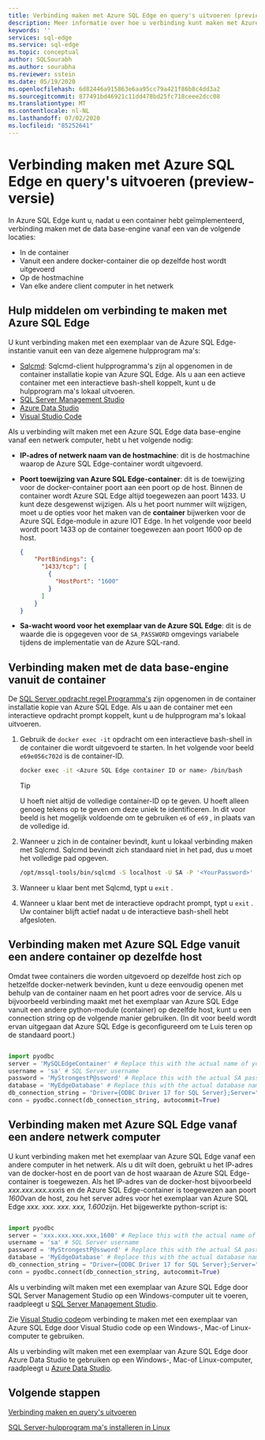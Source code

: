 ```yaml
---
title: Verbinding maken met Azure SQL Edge en query's uitvoeren (preview-versie)
description: Meer informatie over hoe u verbinding kunt maken met Azure SQL Edge (preview) en hoe u er query's op uitvoert.
keywords: ''
services: sql-edge
ms.service: sql-edge
ms.topic: conceptual
author: SQLSourabh
ms.author: sourabha
ms.reviewer: sstein
ms.date: 05/19/2020
ms.openlocfilehash: 6d82446a915863e6aa95cc79a421f86b8c4dd3a2
ms.sourcegitcommit: 877491bd46921c11dd478bd25fc718ceee2dcc08
ms.translationtype: MT
ms.contentlocale: nl-NL
ms.lasthandoff: 07/02/2020
ms.locfileid: "85252641"
---
```

# <a name="connect-and-query-azure-sql-edge-preview"></a>Verbinding maken met Azure SQL Edge en query's uitvoeren (preview-versie)

In Azure SQL Edge kunt u, nadat u een container hebt geïmplementeerd, verbinding maken met de data base-engine vanaf een van de volgende locaties:

- In de container
- Vanuit een andere docker-container die op dezelfde host wordt uitgevoerd
- Op de hostmachine
- Van elke andere client computer in het netwerk

## <a name="tools-to-connect-to-azure-sql-edge"></a>Hulp middelen om verbinding te maken met Azure SQL Edge

U kunt verbinding maken met een exemplaar van de Azure SQL Edge-instantie vanuit een van deze algemene hulpprogram ma's:

* [Sqlcmd](https://docs.microsoft.com/sql/linux/sql-server-linux-setup-tools): Sqlcmd-client hulpprogramma's zijn al opgenomen in de container installatie kopie van Azure SQL Edge. Als u aan een actieve container met een interactieve bash-shell koppelt, kunt u de hulpprogram ma's lokaal uitvoeren.
* [SQL Server Management Studio](https://docs.microsoft.com/sql/ssms/sql-server-management-studio-ssms)
* [Azure Data Studio](https://docs.microsoft.com/sql/azure-data-studio/download-azure-data-studio)
* [Visual Studio Code](https://docs.microsoft.com/sql/visual-studio-code/sql-server-develop-use-vscode)

Als u verbinding wilt maken met een Azure SQL Edge data base-engine vanaf een netwerk computer, hebt u het volgende nodig:

- **IP-adres of netwerk naam van de hostmachine**: dit is de hostmachine waarop de Azure SQL Edge-container wordt uitgevoerd.
- **Poort toewijzing van Azure SQL Edge-container**: dit is de toewijzing voor de docker-container poort aan een poort op de host. Binnen de container wordt Azure SQL Edge altijd toegewezen aan poort 1433. U kunt deze desgewenst wijzigen. Als u het poort nummer wilt wijzigen, moet u de opties voor het maken van de **container** bijwerken voor de Azure SQL Edge-module in azure IOT Edge. In het volgende voor beeld wordt poort 1433 op de container toegewezen aan poort 1600 op de host.

    ```JSON
    {
        "PortBindings": {
          "1433/tcp": [
            {
              "HostPort": "1600"
            }
          ]
        }
    }
    ```

- **Sa-wacht woord voor het exemplaar van de Azure SQL Edge**: dit is de waarde die is opgegeven voor de `SA_PASSWORD` omgevings variabele tijdens de implementatie van de Azure SQL-rand.

## <a name="connect-to-the-database-engine-from-within-the-container"></a>Verbinding maken met de data base-engine vanuit de container

De [SQL Server opdracht regel Programma's](https://docs.microsoft.com/sql/linux/sql-server-linux-setup-tools) zijn opgenomen in de container installatie kopie van Azure SQL Edge. Als u aan de container met een interactieve opdracht prompt koppelt, kunt u de hulpprogram ma's lokaal uitvoeren.

1. Gebruik de `docker exec -it` opdracht om een interactieve bash-shell in de container die wordt uitgevoerd te starten. In het volgende voor beeld `e69e056c702d` is de container-ID.

    ```bash
    docker exec -it <Azure SQL Edge container ID or name> /bin/bash
    ```

    > [!TIP]
    > U hoeft niet altijd de volledige container-ID op te geven. U hoeft alleen genoeg tekens op te geven om deze uniek te identificeren. In dit voor beeld is het mogelijk voldoende om te gebruiken `e6` of `e69` , in plaats van de volledige id.

2. Wanneer u zich in de container bevindt, kunt u lokaal verbinding maken met Sqlcmd. Sqlcmd bevindt zich standaard niet in het pad, dus u moet het volledige pad opgeven.

    ```bash
    /opt/mssql-tools/bin/sqlcmd -S localhost -U SA -P '<YourPassword>'
    ```

3. Wanneer u klaar bent met Sqlcmd, typt u `exit` .

4. Wanneer u klaar bent met de interactieve opdracht prompt, typt u `exit` . Uw container blijft actief nadat u de interactieve bash-shell hebt afgesloten.

## <a name="connect-to-azure-sql-edge-from-another-container-on-the-same-host"></a>Verbinding maken met Azure SQL Edge vanuit een andere container op dezelfde host

Omdat twee containers die worden uitgevoerd op dezelfde host zich op hetzelfde docker-netwerk bevinden, kunt u deze eenvoudig openen met behulp van de container naam en het poort adres voor de service. Als u bijvoorbeeld verbinding maakt met het exemplaar van Azure SQL Edge vanuit een andere python-module (container) op dezelfde host, kunt u een connection string op de volgende manier gebruiken. (In dit voor beeld wordt ervan uitgegaan dat Azure SQL Edge is geconfigureerd om te Luis teren op de standaard poort.)

```python

import pyodbc
server = 'MySQLEdgeContainer' # Replace this with the actual name of your SQL Edge Docker container
username = 'sa' # SQL Server username
password = 'MyStrongestP@ssword' # Replace this with the actual SA password from your deployment
database = 'MyEdgeDatabase' # Replace this with the actual database name from your deployment. If you do not have a database created, you can use Master database.
db_connection_string = "Driver={ODBC Driver 17 for SQL Server};Server=" + server + ";Database=" + database + ";UID=" + username + ";PWD=" + password + ";"
conn = pyodbc.connect(db_connection_string, autocommit=True)

```

## <a name="connect-to-azure-sql-edge-from-another-network-machine"></a>Verbinding maken met Azure SQL Edge vanaf een andere netwerk computer

U kunt verbinding maken met het exemplaar van Azure SQL Edge vanaf een andere computer in het netwerk. Als u dit wilt doen, gebruikt u het IP-adres van de docker-host en de poort van de host waaraan de Azure SQL Edge-container is toegewezen. Als het IP-adres van de docker-host bijvoorbeeld *xxx.xxx.xxx.xxx*is en de Azure SQL Edge-container is toegewezen aan poort *1600*van de host, zou het server adres voor het exemplaar van Azure SQL Edge *xxx. xxx. xxx. xxx, 1.600*zijn. Het bijgewerkte python-script is:

```python

import pyodbc
server = 'xxx.xxx.xxx.xxx,1600' # Replace this with the actual name of your SQL Edge Docker container
username = 'sa' # SQL Server username
password = 'MyStrongestP@ssword' # Replace this with the actual SA password from your deployment
database = 'MyEdgeDatabase' # Replace this with the actual database name from your deployment. If you do not have a database created, you can use Master database.
db_connection_string = "Driver={ODBC Driver 17 for SQL Server};Server=" + server + ";Database=" + database + ";UID=" + username + ";PWD=" + password + ";"
conn = pyodbc.connect(db_connection_string, autocommit=True)

```

Als u verbinding wilt maken met een exemplaar van Azure SQL Edge door SQL Server Management Studio op een Windows-computer uit te voeren, raadpleegt u [SQL Server Management Studio](https://docs.microsoft.com/sql/linux/sql-server-linux-manage-ssms).

Zie [Visual Studio code](https://docs.microsoft.com/sql/visual-studio-code/sql-server-develop-use-vscode)om verbinding te maken met een exemplaar van Azure SQL Edge door Visual Studio code op een Windows-, Mac-of Linux-computer te gebruiken.

Als u verbinding wilt maken met een exemplaar van Azure SQL Edge door Azure Data Studio te gebruiken op een Windows-, Mac-of Linux-computer, raadpleegt u [Azure Data Studio](https://docs.microsoft.com/sql/azure-data-studio/quickstart-sql-server).

## <a name="next-steps"></a>Volgende stappen

[Verbinding maken en query's uitvoeren](https://docs.microsoft.com/sql/linux/sql-server-linux-configure-docker#connect-and-query)

[SQL Server-hulpprogram ma's installeren in Linux](https://docs.microsoft.com/sql/linux/sql-server-linux-setup-tools)
